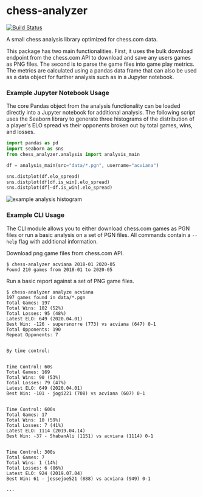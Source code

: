# chess-analyzer
[![Build Status](https://travis-ci.com/acviana/chess-analyzer.svg?branch=master)](https://travis-ci.com/acviana/chess-analyzer)

A small chess analysis library optimized for chess.com data.

This package has two main functionalities. First, it uses the bulk download endpoint from the chess.com API to download and save any users games as PNG files. The second is to parse the game files into game play metrics. The metrics are calculated using a pandas data frame that can also be used as a data object for further analysis such as in a Jupyter notebook.

### Example Jupyter Notebook Usage

The core Pandas object from the analysis functionality can be loaded directly into a Jupyter notebook for additional analysis. The following script uses the Seaborn library to generate three histograms of the distribution of a player's ELO spread vs their opponents broken out by total games, wins, and losses.

```python
import pandas as pd
import seaborn as sns
from chess_analyzer.analysis import analysis_main

df = analysis_main(src="data/*.pgn", username="acviana")

sns.distplot(df.elo_spread)
sns.distplot(df[df.is_win].elo_spread)
sns.distplot(df[~df.is_win].elo_spread)

```

![example analysis histogram](https://dl.dropboxusercontent.com/s/w7n6cafk11ailbm/chess-analyzer-example-histo.png "Logo Title Text 1")

### Example CLI Usage

The CLI module allows you to either download chess.com games as PGN files or run a basic analysis on a set of PGN files. All commands contain a `--help` flag with additional information.

Download png game files from chess.com API.

```
$ chess-analyzer acviana 2018-01 2020-05
Found 210 games from 2018-01 to 2020-05
```

Run a basic report against a set of PNG game files.

```
$ chess-analyzer analyze acviana
197 games found in data/*.pgn
Total Games: 197
Total Wins: 102 (52%)
Total Losses: 95 (48%)
Latest ELO: 649 (2020.04.01)
Best Win: -126 - supersnorre (773) vs acviana (647) 0-1
Total Opponents: 190
Repeat Opponents: 7


By time control:


Time Control: 60s
Total Games: 169
Total Wins: 90 (53%)
Total Losses: 79 (47%)
Latest ELO: 649 (2020.04.01)
Best Win: -101 - jogi221 (708) vs acviana (607) 0-1


Time Control: 600s
Total Games: 17
Total Wins: 10 (59%)
Total Losses: 7 (41%)
Latest ELO: 1114 (2019.04.14)
Best Win: -37 - ShabanAli (1151) vs acviana (1114) 0-1


Time Control: 300s
Total Games: 7
Total Wins: 1 (14%)
Total Losses: 6 (86%)
Latest ELO: 924 (2019.07.04)
Best Win: 61 - jessejoe521 (888) vs acviana (949) 0-1

...
```
